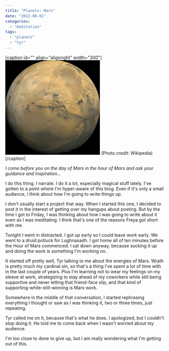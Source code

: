```yaml
---
title: "Planets: Mars"
date: "2012-08-01"
categories: 
  - "meditation"
tags: 
  - "planets"
  - "tyr"
---
```


\[caption id="" align="alignright" width="300"\][![Mosaic image of Mars as seen by Viking 1, 22 F...](images/300px-Mars_Valles_Marineris.jpeg "Mosaic image of Mars as seen by Viking 1, 22 F...")](http://commons.wikipedia.org/wiki/File:Mars_Valles_Marineris.jpeg) (Photo credit: Wikipedia)\[/caption\]

_I come before you on the day of Mars in the hour of Mars and ask your guidance and inspiration..._

I do this thing. I narrate. I do it a lot, especially magical stuff lately. I've gotten to a point where I'm hyper-aware of this blog. Even if it's only a small audience, I think about how I'm going to write things up.

I don't usually start a project that way. When I started this one, I decided to post it in the interest of getting over my hangups about posting. But by the time I got to Friday, I was thinking about how I was going to write about it even as I was meditating. I think that's one of the reasons Freya got short with me.

Tonight I went in distracted. I got up early so I could leave work early. We went to a druid potluck for Lughnasadh. I got home all of ten minutes before the Hour of Mars commenced. I sat down anyway, because sucking it up and doing the work is something I'm working on.

It started off pretty well, Tyr talking to me about the energies of Mars. Wrath is pretty much my cardinal sin, so that's a thing I've spent a lot of time with in the last couple of years. Plus I'm learning not to wear my feelings on my sleeve at work, strategizing to stay ahead of my coworkers while still being supportive and never letting that friend-face slip, and that kind of supporting-while-still-winning is Mars work.

Somewhere in the middle of that conversation, I started rephrasing everything I thought or saw as I was thinking it, two or three times, just repeating.

Tyr called me on it, because that's what he does. I apologized, but I couldn't stop doing it. He told me to come back when I wasn't worried about my audience.

I'm too close to done to give up, but I am really wondering what I'm getting out of this.
